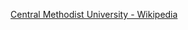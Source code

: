 ﻿[Central Methodist University - Wikipedia](https://en.wikipedia.org/wiki/Central_Methodist_University)